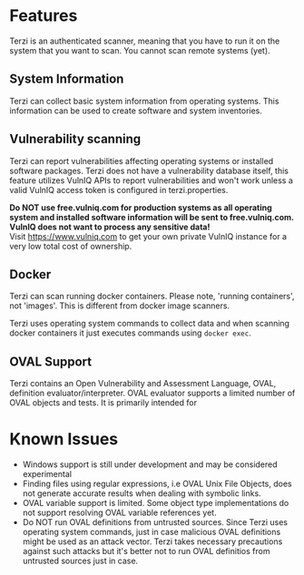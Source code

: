 # Features

Terzi is an authenticated scanner, meaning that you have to run it on the system that you want to scan.
You cannot scan remote systems (yet).

## System Information

Terzi can collect basic system information from operating systems. This information can be used to create 
software and system inventories.

## Vulnerability scanning

Terzi can report vulnerabilities affecting operating systems or installed software packages.
Terzi does not have a vulnerability database itself, this feature utilizes VulnIQ APIs to report vulnerabilities 
and won't work unless a valid VulnIQ access token is configured in terzi.properties.

**Do NOT use free.vulniq.com for production systems as all operating system and installed software information will be 
sent to free.vulniq.com. VulnIQ does not want to process any sensitive data!**
<br>
Visit https://www.vulniq.com to get your own private VulnIQ instance for 
a very low total cost of ownership.

## Docker 

Terzi can scan running docker containers. Please note, 'running containers', not 'images'. This is different from 
docker image scanners.

Terzi uses operating system commands to collect data and when scanning docker containers it just executes commands using
`docker exec`. 

## OVAL Support

Terzi contains an Open Vulnerability and Assessment Language, OVAL, definition evaluator/interpreter. 
OVAL evaluator supports a limited number of OVAL objects and tests. It is primarily intended for  

# Known Issues

  - Windows support is still under development and may be considered experimental
  - Finding files using regular expressions, i.e OVAL Unix File Objects, does not generate accurate results when dealing with symbolic links.
  - OVAL variable support is limited. Some object type implementations do not support resolving OVAL variable references yet.
  - Do NOT run OVAL definitions from untrusted sources. Since Terzi uses operating system commands, 
    just in case malicious OVAL definitions might be used as an attack vector. Terzi takes necessary precautions against such attacks but 
    it's better not to run OVAL definitios from untrusted sources just in case. 
